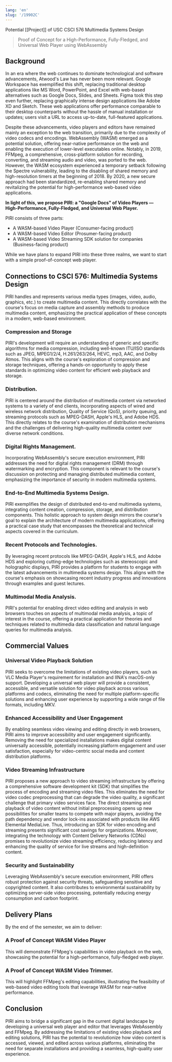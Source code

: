 ```yaml
---
lang: 'en'
slug: '/19902C'
---
```


Potential [[Project]] of USC CSCI 576 Multimedia Systems Design

> Proof of Concept for a High-Performance, Fully-Fledged, and Universal Web Player using WebAssembly

## Background

In an era where the web continues to dominate technological and software advancements, Atwood's Law has never been more relevant. Google Workspace has exemplified this shift, replacing traditional desktop applications like MS Word, PowerPoint, and Excel with web-based alternatives such as Google Docs, Slides, and Sheets. Figma took this step even further, replacing graphically intense design applications like Adobe XD and Sketch. These web applications offer performance comparable to their desktop counterparts without the hassle of manual installation or updates; users visit a URL to access up-to-date, full-featured applications.

Despite these advancements, video players and editors have remained mainly an exception to the web transition, primarily due to the complexity of video codecs and encodings. WebAssembly (WASM) emerged as a potential solution, offering near-native performance on the web and enabling the execution of lower-level executables online. Notably, in 2019, FFMpeg, a comprehensive, cross-platform solution for recording, converting, and streaming audio and video, was ported to the web. However, the WASM ecosystem experienced a temporary setback following the Spectre vulnerability, leading to the disabling of shared memory and high-resolution timers at the beginning of 2018. By 2020, a new secure approach had been standardized, re-enabling shared memory and revitalizing the potential for high-performance web-based video applications.

**In light of this, we propose PIRI: a "Google Docs" of Video Players — High-Performance, Fully-Fledged, and Universal Web Player.**

PIRI consists of three parts:

- A WASM-based Video Player (Consumer-facing product)
- A WASM-based Video Editor (Prosumer-facing product)
- A WASM-based Video Streaming SDK solution for companies (Business-facing product)

While we have plans to expand PIRI into these three realms, we want to start with a simple proof-of-concept web player.

## Connections to CSCI 576: Multimedia Systems Design

PIRI handles and represents various media types (images, video, audio, graphics, etc.) to create multimedia content. This directly correlates with the course's focus on media capture and assembly methods to produce multimedia content, emphasizing the practical application of these concepts in a modern, web-based environment.

### Compression and Storage

PIRI's development will require an understanding of generic and specific algorithms for media compression, including well-known ITU/ISO standards such as JPEG, MPEG1/2/4, H.261/263/264, HEVC, mp3, AAC, and Dolby Atmos. This aligns with the course's exploration of compression and storage techniques, offering a hands-on opportunity to apply these standards in optimizing video content for efficient web playback and storage.

### Distribution.

PIRI is centered around the distribution of multimedia content via networked systems to a variety of end clients, incorporating aspects of wired and wireless network distribution, Quality of Service (QoS), priority queuing, and streaming protocols such as MPEG-DASH, Apple's HLS, and Adobe HDS. This directly relates to the course's examination of distribution mechanisms and the challenges of delivering high-quality multimedia content over diverse network conditions.

### Digital Rights Management.

Incorporating WebAssembly's secure execution environment, PIRI addresses the need for digital rights management (DRM) through watermarking and encryption. This component is relevant to the course's discussion on protecting and managing distributed multimedia content, emphasizing the importance of security in modern multimedia systems.

### End-to-End Multimedia Systems Design.

PIRI exemplifies the design of distributed end-to-end multimedia systems, integrating content creation, compression, storage, and distribution components. This holistic approach to system design mirrors the course's goal to explain the architecture of modern multimedia applications, offering a practical case study that encompasses the theoretical and technical aspects covered in the curriculum.

### Recent Protocols and Technologies.

By leveraging recent protocols like MPEG-DASH, Apple's HLS, and Adobe HDS and exploring cutting-edge technologies such as stereoscopic and holographic displays, PIRI provides a platform for students to engage with the latest advancements in multimedia systems design. This aligns with the course's emphasis on showcasing recent industry progress and innovations through examples and guest lectures.

### Multimodal Media Analysis.

PIRI's potential for enabling direct video editing and analysis in web browsers touches on aspects of multimodal media analysis, a topic of interest in the course, offering a practical application for theories and techniques related to multimedia data classification and natural language queries for multimedia analysis.

## Commercial Values

### Universal Video Playback Solution

PIRI seeks to overcome the limitations of existing video players, such as VLC Media Player's requirement for installation and IINA's macOS-only support. Developing a universal web player will provide a consistent, accessible, and versatile solution for video playback across various platforms and codecs, eliminating the need for multiple platform-specific solutions and enhancing user experience by supporting a wide range of file formats, including MKV.

### Enhanced Accessibility and User Engagement

By enabling seamless video viewing and editing directly in web browsers, PIRI aims to improve accessibility and user engagement significantly. Removing the need for specialized installations makes digital content universally accessible, potentially increasing platform engagement and user satisfaction, especially for video-centric social media and content distribution platforms.

### Video Streaming Infrastructure

PIRI proposes a new approach to video streaming infrastructure by offering a comprehensive software development kit (SDK) that simplifies the process of encoding and streaming video files. This eliminates the need for video codec preprocessing that can degrade the video quality, a significant challenge that primary video services face. The direct streaming and playback of video content without initial preprocessing opens up new possibilities for smaller teams to compete with major players, avoiding the path dependency and vendor lock-ins associated with products like AWS Elemental MediaLive. Thus, introducing an SDK for video encoding and streaming presents significant cost savings for organizations. Moreover, integrating the technology with Content Delivery Networks (CDNs) promises to revolutionize video streaming efficiency, reducing latency and enhancing the quality of service for live streams and high-definition content.

### Security and Sustainability

Leveraging WebAssembly's secure execution environment, PIRI offers robust protection against security threats, safeguarding sensitive and copyrighted content. It also contributes to environmental sustainability by optimizing server-side video processing, potentially reducing energy consumption and carbon footprint.

## Delivery Plans

By the end of the semester, we aim to deliver:

### A Proof of Concept WASM Video Player

This will demonstrate FFMpeg's capabilities in video playback on the web, showcasing the potential for a high-performance, fully-fledged web player.

### A Proof of Concept WASM Video Trimmer.

This will highlight FFMpeg's editing capabilities, illustrating the feasibility of web-based video editing tools that leverage WASM for near-native performance.

## Conclusion

PIRI aims to bridge a significant gap in the current digital landscape by developing a universal web player and editor that leverages WebAssembly and FFMpeg. By addressing the limitations of existing video playback and editing solutions, PIRI has the potential to revolutionize how video content is accessed, viewed, and edited across various platforms, eliminating the need for separate installations and providing a seamless, high-quality user experience.
